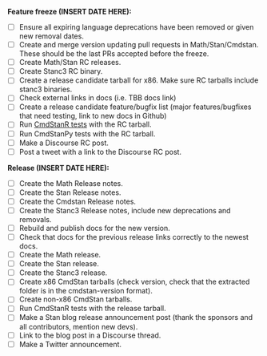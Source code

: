 
**Feature freeze (INSERT DATE HERE):**
- [ ] Ensure all expiring language deprecations have been removed or given new removal dates.
- [ ] Create and merge version updating pull requests in Math/Stan/Cmdstan. These should be the last PRs accepted before the freeze.
- [ ] Create Math/Stan RC releases.
- [ ] Create Stanc3 RC binary.
- [ ] Create a release candidate tarball for x86. Make sure RC tarballs include stanc3 binaries.
- [ ] Check external links in docs (i.e. TBB docs link)
- [ ] Create a release candidate feature/bugfix list (major features/bugfixes that need testing, link to new docs in Github)
- [ ] Run [CmdStanR tests](https://github.com/stan-dev/cmdstanr/actions/workflows/cmdstan-tarball-check.yaml) with the RC tarball.
- [ ] Run CmdStanPy tests with the RC tarball.
- [ ] Make a Discourse RC post.
- [ ] Post a tweet with a link to the Discourse RC post.

**Release (INSERT DATE HERE):**
- [ ] Create the Math Release notes.
- [ ] Create the Stan Release notes.
- [ ] Create the Cmdstan Release notes.
- [ ] Create the Stanc3 Release notes, include new deprecations and removals.
- [ ] Rebuild and publish docs for the new version.
- [ ] Check that docs for the previous release links correctly to the newest docs.
- [ ] Create the Math release.
- [ ] Create the Stan release.
- [ ] Create the Stanc3 release.
- [ ] Create x86 CmdStan tarballs (check version, check that the extracted folder is in the cmdstan-version format).
- [ ] Create non-x86 CmdStan tarballs.
- [ ] Run CmdStanR tests with the release tarball.
- [ ] Make a Stan blog release announcement post (thank the sponsors and all contributors, mention new devs).
- [ ] Link to the blog post in a Discourse thread.
- [ ] Make a Twitter announcement.
